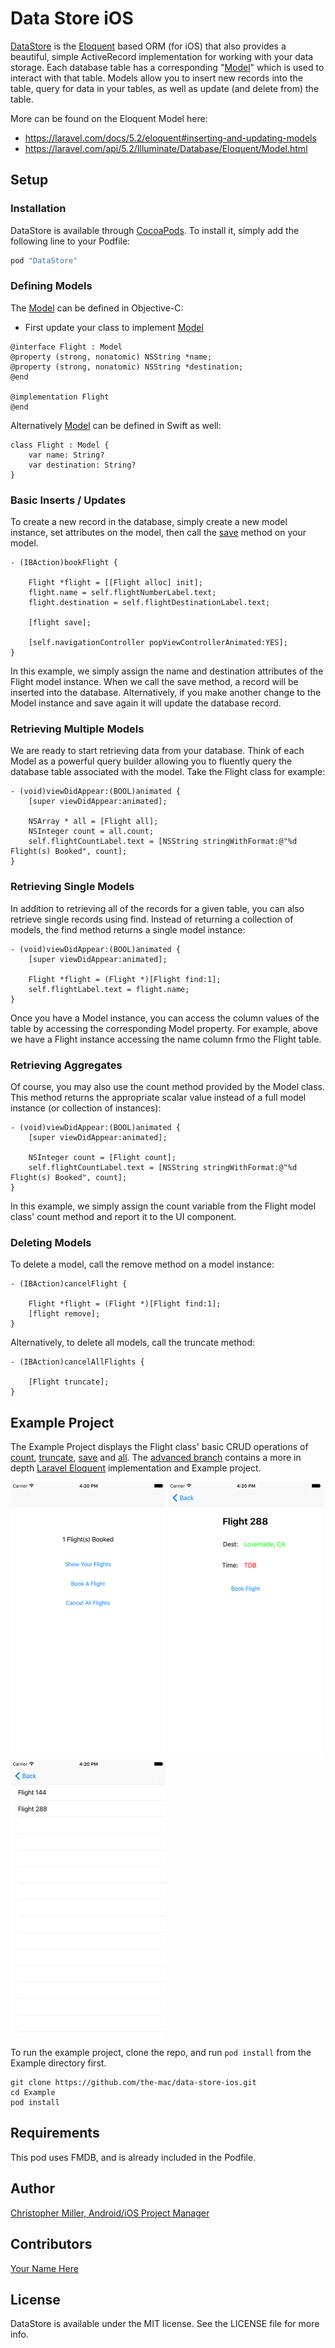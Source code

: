 # Data Store iOS
[DataStore](http://the-mac.github.io/data-store-ios) is the [Eloquent](https://laravel.com/docs/5.1/eloquent) based ORM (for iOS) that also provides a beautiful, simple ActiveRecord implementation for working with your data storage. Each database table has a corresponding "[Model](http://the-mac.github.io/data-store-ios/Classes/Model.html)" which is used to interact with that table. Models allow you to insert new records into the table, query for data in your tables, as well as update (and delete from) the table.

More can be found on the Eloquent Model here:
- https://laravel.com/docs/5.2/eloquent#inserting-and-updating-models
- https://laravel.com/api/5.2/Illuminate/Database/Eloquent/Model.html

## Setup

### Installation

DataStore is available through [CocoaPods](http://cocoapods.org). To install
it, simply add the following line to your Podfile:

```ruby
pod "DataStore"
```

### Defining Models

The [Model](http://the-mac.github.io/data-store-ios/Classes/Model.html) can be defined in Objective-C:


* First update your class to implement [Model](http://the-mac.github.io/data-store-ios/Classes/Model.html)
```
@interface Flight : Model
@property (strong, nonatomic) NSString *name;
@property (strong, nonatomic) NSString *destination;
@end

@implementation Flight
@end
```

Alternatively [Model](http://the-mac.github.io/data-store-ios/Classes/Model.html) can be defined in Swift as well:
```    
class Flight : Model {
    var name: String?
    var destination: String?
}
```

### Basic Inserts / Updates
To create a new record in the database, simply create a new model instance, set attributes on the model, then call the [save]() method on your model.
```
- (IBAction)bookFlight {

    Flight *flight = [[Flight alloc] init];
    flight.name = self.flightNumberLabel.text;
    flight.destination = self.flightDestinationLabel.text;

    [flight save];

    [self.navigationController popViewControllerAnimated:YES];
}
```
In this example, we simply assign the name and destination attributes of the Flight model instance. When we call the save method, a record will be inserted into the database. Alternatively, if you make another change to the Model instance and save again it will update the database record.

### Retrieving Multiple Models
We are ready to start retrieving data from your database. Think of each Model as a powerful query builder allowing you to fluently query the database table associated with the model. Take the Flight class for example:
```
- (void)viewDidAppear:(BOOL)animated {
    [super viewDidAppear:animated];

    NSArray * all = [Flight all];
    NSInteger count = all.count;
    self.flightCountLabel.text = [NSString stringWithFormat:@"%d Flight(s) Booked", count];
}
```

### Retrieving Single Models
In addition to retrieving all of the records for a given table, you can also retrieve single records using find. Instead of returning a collection of models, the find method returns a single model instance:
```
- (void)viewDidAppear:(BOOL)animated {
    [super viewDidAppear:animated];

    Flight *flight = (Flight *)[Flight find:1];
    self.flightLabel.text = flight.name;
}
```
Once you have a Model instance, you can access the column values of the table by accessing the corresponding Model property. For example, above we have a Flight instance accessing the name column frmo the Flight table.


### Retrieving Aggregates
Of course, you may also use the count method provided by the Model class. This method returns the appropriate scalar value instead of a full model instance (or collection of instances):
```
- (void)viewDidAppear:(BOOL)animated {
    [super viewDidAppear:animated];

    NSInteger count = [Flight count];
    self.flightCountLabel.text = [NSString stringWithFormat:@"%d Flight(s) Booked", count];
}
```
In this example, we simply assign the count variable from the Flight model class' count method and report it to the UI component.


### Deleting Models
To delete a model, call the remove method on a model instance:
```
- (IBAction)cancelFlight {

    Flight *flight = (Flight *)[Flight find:1];
    [flight remove];
}
```

Alternatively, to delete all models, call the truncate method:
```
- (IBAction)cancelAllFlights {

    [Flight truncate];
}
```

## Example Project
The Example Project displays the Flight class' basic CRUD operations of [count](), [truncate](), [save]() and [all](). The [advanced branch]() contains a more in depth [Laravel Eloquent]() implementation and Example project.

![launch](0launch.png "UISwipesView") ![bookflight](1bookflight.png "Book Flight") ![showflights](2showflights.png "Show Flights")

To run the example project, clone the repo, and run `pod install` from the Example directory first.
```
git clone https://github.com/the-mac/data-store-ios.git
cd Example
pod install
```
## Requirements
This pod uses FMDB, and is already included in the Podfile.

## Author

[Christopher Miller, Android/iOS Project Manager](https://github.com/cdm2012)

## Contributors

[Your Name Here](#)

## License

DataStore is available under the MIT license. See the LICENSE file for more info.
